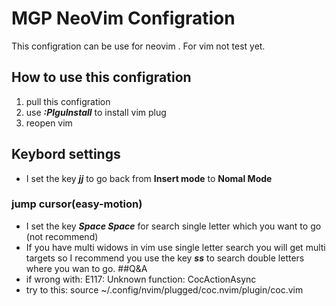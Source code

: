 # MGP NeoVim Configration

  This configration can be use for neovim . For vim not test yet.
  
## How to use this configration
1. pull this configration
2. use ***:PlguInstall*** to install vim plug
3. reopen vim

## Keybord settings
+ I set the key ***jj*** to go back from **Insert mode** to **Nomal Mode**
### jump cursor(easy-motion)
+ I set the key ***Space Space*** for search single letter which you want to go (not recommend)
+ If you have multi widows in vim use single letter search you will get multi targets so I recommend you use the key ***ss*** to search double letters where you wan to go.
##Q&A
+ if wrong with: E117: Unknown function: CocActionAsync
+ try to this: source ~/.config/nvim/plugged/coc.nvim/plugin/coc.vim
